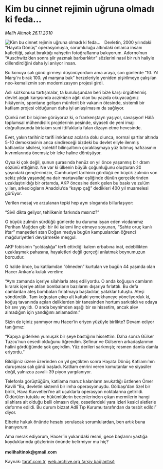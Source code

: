 # Kim bu cinnet rejimin uğruna olmadı ki feda...

*Melih Altınok 26.11.2010*

<div class="yazi"><img align="left" alt="Kim bu cinnet rejimin uğruna olmadı ki feda..." border="0" src="http://www.taraf.com.tr/fotoraflar/makaleler/kim-bu-cinnet-rejimin-ugruna-olmadi-ki-feda_6148_orijinal.jpg" style="border-right-width:10px; border-color:#FFFFFF"/><p>Devletin, 2000 yılındaki “Hayata Dönüş” operasyonuyla, sorumluluğu altındaki onlarca insanı katlettiği, sakat bıraktığı vahşetin fotoğraflarına bakıyorum. Adorno’nun “Auschwitz’den sonra şiir yazmak barbarlıktır” sözlerini nasıl bir ruh haliyle dillendirdiğini daha iyi anlıyor insan.</p>
<p>Bu konuya salı günü girmeyi düşünüyordum ama araya, son günlerde “10. Yıl Marşı’nı bırak 100. yıl marşına bak” herzeleriyle yeniden pişirilmeye çalışılan neo-kemalizmin son modernizasyon projesi girdi.</p>
<p>Aslı sözkonusu tartışmalar, ta kuruluşundan beri bize karşı örgütlenmiş devlet aygıtı karşısında aczimizin ağıtı olan bu yazıda okuyacağınız hikâyenin, spontane gelişen münferit bir vakanın ötesinde, sistemli bir katliam projesi olduğunun daha iyi anlaşılmasını da sağlıyor. </p>
<p>Çünkü net bir biçime görüyoruz ki, o frankenştayn yaşıyor, savaşıyor! Hâlâ toplumsal mühendislik projelerinin peşinde, siyaseti de yeni imajı doğrultusunda birtakım suni ittifaklarla falan dizayn etme hevesinde.</p>
<p>Evet, yakın tarihiniz tarifi imkânsız acılarla dolu olunca, normal şartlar altında 5-10 demokrasinin anca sindireceği bizdeki bu devlet eliyle ilenmiş katliamlar silsilesi, kolektif bilinçaltının çoraklaşmaya yüz tutmuş hafızasının kıvrımlarında önemsiz bir leke haline dönüşüyor.</p>
<p>Oysa ki çok değil, şunun şurasında henüz on yıl önce yaşanmış bir dram sözünü ettiğimiz. Ne var ki ülkenin büyük çoğunluğunu oluşturan 20 yaşındaki gençlerimizin, Cumhuriyet tarihinin gördüğü en büyük zulmün son sekiz yılda yaşandığına dair martavallar eşliğinde dünün gerçeklerinden uzaklaştırıldığı bir ortamda, AKP öncesine denk gelen bu baskı ve zulüm yılları, arkeologların Anadolu’da “kayıp çağ” dedikleri 400 yıl muamelesi görüyor.</p>
<p>Verilen mesaj ve arzulanan tepki hep aynı sloganda billurlaşıyor:</p>
<p>“Sivil dikta geliyor, tehlikenin farkında mısınız?” </p>
<p>O büyük zulmün sürdüğü günlerde bu duruma isyan eden vicdanımız Perihan Mağden gibi bir iki kalemi linç etmeye soyunan, “Sahte oruç kanlı iftar” manşetleri atan Doğan medya bugün kampuslardan öğrenci mağduriyetleri devşirmekle meşgul. </p>
<p>AKP fobisinin “yoldaşlığa” terfi ettirdiği kalem erbabına inat, edebîlikten uzaklaşmak pahasına, hayaletleri değil gerçeği anlatmak boynumuzun borcudur.</p>
<p>O halde önce, bu katliamdan “ölmeden” kurtulan ve bugün 44 yaşında olan Hacer Arıkan’a kulak verelim:</p>
<p>“Aynı zamanda içeriye silahlarla ateş ediliyordu. O anda koğuşun camlarını kırarak içeriye atılan bombaların bazılarını dışarıya fırlattık. Bu defa camlardan ateş bombaları fırlatmaya başladılar, yataklar tutuştu. Ateşi söndürdük. Tam koğuştan çıkıp alt kattaki yemekhaneye yöneliyorduk ki, koğuş tavanında açılan deliklerden bir tanesinden hortum sarkıtıldı ve odaya bir sıvı yayıldı. O anda beynimden aşağı bir ısı hissetim, ancak alev almadığım için yandığımı anlamadım.” </p>
<p>Sizin de içiniz yanmıyor mu Hacer’in eriyen yüzüyle birlikte? Devam ediyor tanığımız: </p>
<p>“Kapıya giderken yumuşak bir şeye bastığımı hissettim. Daha sonra Gülser Tuzcu’nun cesedi olduğunu öğrendim. Şefinur ve Gülseren arkadaşlarımın halini gördüğümde şok geçirdim. Yüz derileri sarkmıştı; resmen damla damla eriyordu.”</p>
<p>Bildiğiniz üzere üzerinden on yıl geçtikten sonra Hayata Dönüş Katliamı’nın duruşması salı günü başladı. Katliam emrini veren komutanlar ve siyasiler değil, yalnızca zavallı 39 piyon yargılanıyor.</p>
<p>Telefonla görüştüğüm, katliama maruz kalanların avukatlığı üstlenen Ömer Kavili “Bu, devletin sistemli bir imha operasyonuydu. Gölbaşı’dan özel bir birlik, Hava Kuvvetleri’ne ait uçaklarla operasyon noktalarına getirildi. Öldürülen tutuklu ve hükümlülerin bedenlerinden çıkan mermilerin hangi silahlara ait olduğu belli olmasın diye, cesetlerdeki yara izleri kesici aletlerle deforme edildi. Bu durum bizzat Adlî Tıp Kurumu tarafından da tesbit edildi” diyor.</p>
<p>Elbette hukuk önünde hesabı sorulacak sorumlulardan, ben artık buna inanıyorum. </p>
<p>Ama merak ediyorum, Hacer’in yukarıdaki resmi, gece başlarını yastığa koyduklarında gözlerinin önünde belirmiyor mu hiç?<br/><br/><b>melihaltinok@gmail.com</b></p></div>

Kaynak: [taraf.com.tr](http://www.taraf.com.tr:80/melih-altinok/makale-kim-bu-cinnet-rejimin-ugruna-olmadi-ki-feda.htm), [web.archive.org (arşiv bağlantısı)](http://web.archive.org/web/20101127222455/http://www.taraf.com.tr:80/melih-altinok/makale-kim-bu-cinnet-rejimin-ugruna-olmadi-ki-feda.htm)
